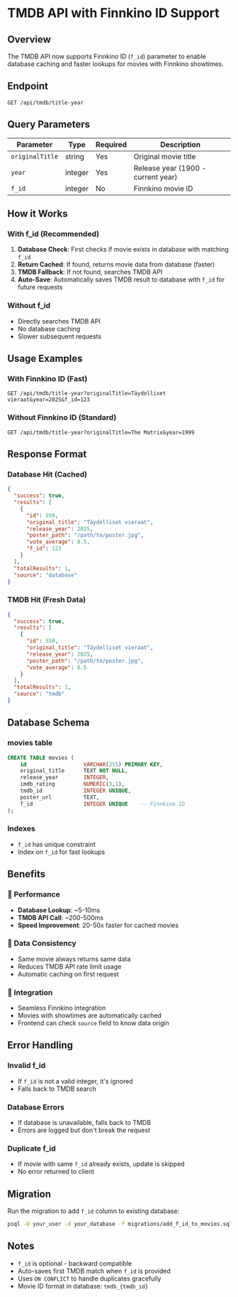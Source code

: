 # TMDB API with Finnkino ID Support

## Overview
The TMDB API now supports Finnkino ID (`f_id`) parameter to enable database caching and faster lookups for movies with Finnkino showtimes.

## Endpoint
```
GET /api/tmdb/title-year
```

## Query Parameters

| Parameter | Type | Required | Description |
|-----------|------|----------|-------------|
| `originalTitle` | string | Yes | Original movie title |
| `year` | integer | Yes | Release year (1900 - current year) |
| `f_id` | integer | No | Finnkino movie ID |

## How it Works

### With f_id (Recommended)
1. **Database Check**: First checks if movie exists in database with matching `f_id`
2. **Return Cached**: If found, returns movie data from database (faster)
3. **TMDB Fallback**: If not found, searches TMDB API
4. **Auto-Save**: Automatically saves TMDB result to database with `f_id` for future requests

### Without f_id
- Directly searches TMDB API
- No database caching
- Slower subsequent requests

## Usage Examples

### With Finnkino ID (Fast)
```
GET /api/tmdb/title-year?originalTitle=Täydelliset vieraat&year=2025&f_id=123
```

### Without Finnkino ID (Standard)
```
GET /api/tmdb/title-year?originalTitle=The Matrix&year=1999
```

## Response Format

### Database Hit (Cached)
```json
{
  "success": true,
  "results": [
    {
      "id": 550,
      "original_title": "Täydelliset vieraat",
      "release_year": 2025,
      "poster_path": "/path/to/poster.jpg",
      "vote_average": 8.5,
      "f_id": 123
    }
  ],
  "totalResults": 1,
  "source": "database"
}
```

### TMDB Hit (Fresh Data)
```json
{
  "success": true,
  "results": [
    {
      "id": 550,
      "original_title": "Täydelliset vieraat",
      "release_year": 2025,
      "poster_path": "/path/to/poster.jpg",
      "vote_average": 8.5
    }
  ],
  "totalResults": 1,
  "source": "tmdb"
}
```

## Database Schema

### movies table
```sql
CREATE TABLE movies (
    id                  VARCHAR(255) PRIMARY KEY,
    original_title      TEXT NOT NULL,
    release_year        INTEGER,
    imdb_rating         NUMERIC(3,1),
    tmdb_id             INTEGER UNIQUE,
    poster_url          TEXT,
    f_id                INTEGER UNIQUE    -- Finnkino ID
);
```

### Indexes
- `f_id` has unique constraint
- Index on `f_id` for fast lookups

## Benefits

### 🚀 Performance
- **Database Lookup**: ~5-10ms
- **TMDB API Call**: ~200-500ms
- **Speed Improvement**: 20-50x faster for cached movies

### 💾 Data Consistency
- Same movie always returns same data
- Reduces TMDB API rate limit usage
- Automatic caching on first request

### 🎯 Integration
- Seamless Finnkino integration
- Movies with showtimes are automatically cached
- Frontend can check `source` field to know data origin

## Error Handling

### Invalid f_id
- If `f_id` is not a valid integer, it's ignored
- Falls back to TMDB search

### Database Errors
- If database is unavailable, falls back to TMDB
- Errors are logged but don't break the request

### Duplicate f_id
- If movie with same `f_id` already exists, update is skipped
- No error returned to client

## Migration

Run the migration to add `f_id` column to existing database:
```bash
psql -U your_user -d your_database -f migrations/add_f_id_to_movies.sql
```

## Notes
- `f_id` is optional - backward compatible
- Auto-saves first TMDB match when `f_id` is provided
- Uses `ON CONFLICT` to handle duplicates gracefully
- Movie ID format in database: `tmdb_{tmdb_id}`
